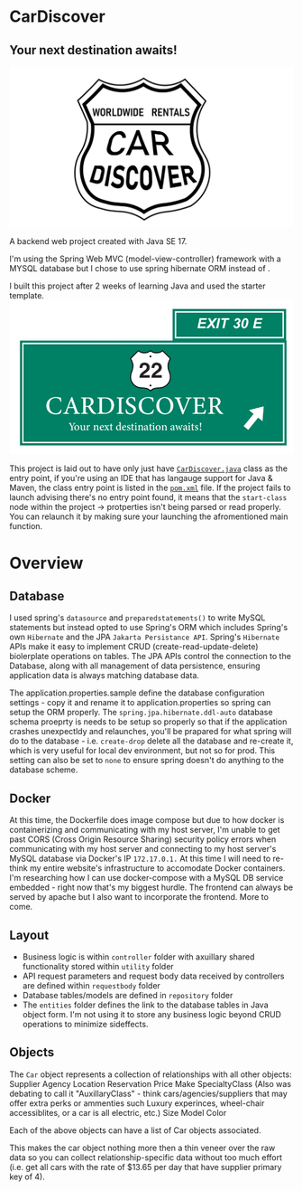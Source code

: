 # CarDiscover
## Your next destination awaits!
![Logo](./src/main/resources/Logo/LogoWhiteBg.png)

A backend web project created with Java SE 17.

I'm using the Spring Web MVC (model-view-controller) framework with a MYSQL database but I chose to use spring hibernate ORM instead of .

I built this project after 2 weeks of learning Java and used the starter template.
![LogoWithTagline](./src/main/resources/Logo/LogoLargeWithTagline.png)


This project is laid out to have only just have [`CarDiscover.java`](./src/main/java/com/abdi/cardiscover/CarDiscover.java) class as the entry point, if you're using an IDE that has langauge support for Java & Maven, the class entry point is listed in the [`pom.xml`](./pom.xml) file. If the project fails to launch advising there's no entry point found, it means that the `start-class` node within the project -> protperties isn't being parsed or read properly. You can relaunch it by making sure your launching the afromentioned main function. 

# Overview
## Database
I used spring's `datasource` and `preparedstatements()` to write MySQL statements but instead opted to use Spring's ORM which includes Spring's own `Hibernate` and the JPA `Jakarta Persistance API`. Spring's `Hibernate` APIs make it easy to implement CRUD (create-read-update-delete) biolerplate operations on tables. The JPA APIs control the connection to the Database, along with all management of data persistence, ensuring application data is always matching database data.

The application.properties.sample define the database configuration settings - copy it and rename it to application.properties so spring can setup the ORM properly. The `spring.jpa.hibernate.ddl-auto` database schema proeprty is needs to be setup so properly so that if the application crashes unexpectldy and relaunches, you'll be prapared for what spring will do to the database - i.e. `create-drop` delete all the database and re-create it, which is very useful for local dev environment, but not so for prod. This setting can also be set to `none` to ensure spring doesn't do anything to the database scheme.

## Docker
At this time, the Dockerfile does image compose but due to how docker is containerizing and communicating with my host server, I'm unable to get past CORS (Cross Origin Resource Sharing) security policy errors when communicating with my host server and connecting to my host server's MySQL database via Docker's IP `172.17.0.1.` At this time I will need to re-think my entire website's infrastructure to accomodate Docker containers. I'm researching how I can use docker-compose with a MySQL DB service embedded - right now that's my biggest hurdle. The frontend can always be served by apache but I also want to incorporate the frontend. More to come.

## Layout
* Business logic is within `controller` folder with axuillary shared functionality stored within `utility` folder
* API request parameters and request body data received by controllers are defined within `requestbody` folder
* Database tables/models are defined in `repository` folder
* The `entities` folder defines the link to the database tables in Java object form. I'm not using it to store any business logic beyond CRUD operations to minimize sideffects.

## Objects
The `Car` object represents a collection of relationships with all other objects:
Supplier
Agency
Location
Reservation
Price
Make
SpecialtyClass (Also was debating to call it "AuxillaryClass" - think cars/agencies/suppliers that may offer extra perks or ammenties such Luxury experinces, wheel-chair accessiblites, or a car is all electric, etc.)
Size
Model
Color

Each of the above objects can have a list of Car objects associated. 

This makes the car object nothing more then a thin veneer over the raw data so you can collect relationship-specific data without too much effort (i.e. get all cars with the rate of $13.65 per day that have supplier primary key of 4). 

